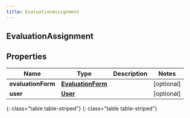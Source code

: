 ```yaml
---
title: EvaluationAssignment
---
```

## EvaluationAssignment


## Properties

| Name | Type | Description | Notes |
| ------------ | ------------- | ------------- | ------------- |
| **evaluationForm** | [**EvaluationForm**](EvaluationForm.html) |  |  [optional] |
| **user** | [**User**](User.html) |  |  [optional] |
{: class="table table-striped"}
{: class="table table-striped"}


